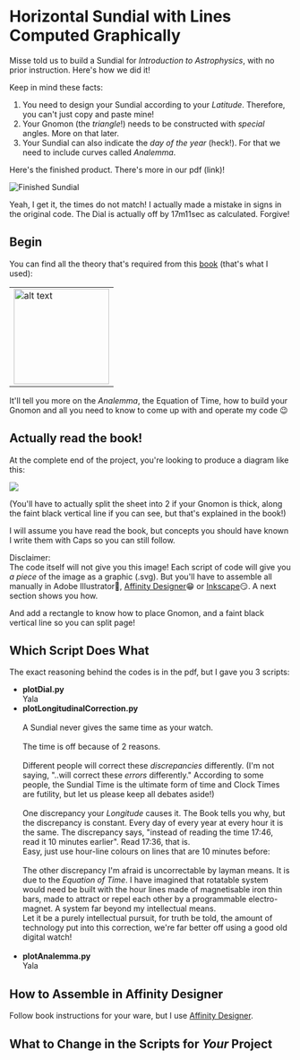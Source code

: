 # Horizontal Sundial with Lines Computed Graphically

Misse told us to build a Sundial for *Introduction to Astrophysics*, with no prior instruction. Here's how we did it!

Keep in mind these facts:
1. You need to design your Sundial according to your _Latitude_. Therefore, you can't just copy and paste mine!
2. Your Gnomon (the _triangle_!) needs to be constructed with _special_ angles. More on that later.
3. Your Sundial can also indicate the _day of the year_ (heck!). For that we need to include curves called _Analemma_.

Here's the finished product. There's more in our pdf (link)!


![Finished Sundial](https://i.imgur.com/uYcVIGa.jpg)

Yeah, I get it, the times do not match! I actually made a mistake in signs in the original code. The Dial is actually off by 17m11sec as calculated. Forgive!

## Begin

You can find all the theory that's required from this [book](https://www.amazon.com/Sundials-Theory-Construction-Albert-Waugh/dp/0486229475) (that's what I used):

<table> 
    <tr>
        <td>
            <img src="https://images-na.ssl-images-amazon.com/images/I/51kt5nWqYhL._SX313_BO1,204,203,200_.jpg" alt="alt text" width="170">
        </td>
    </tr> 
</table>

It'll tell you more on the _Analemma_, the Equation of Time, how to build your Gnomon and all you need to know to come up with and operate my code 😉

## Actually read the book!

At the complete end of the project, you're looking to produce a diagram like this:

![](https://i.imgur.com/UNu43jX.jpeg)

(You'll have to actually split the sheet into 2 if your Gnomon is thick, along the faint black vertical line if you can see, but that's explained in the book!)

I will assume you have read the book, but concepts you should have known I write them with Caps so you can still follow.

Disclaimer:<br> 
The code itself will not give you this image! Each script of code will give you _a piece_ of the image as a graphic (.svg). But you'll have to assemble all manually in Adobe Illustrator🤮, [Affinity Designer](https://affinity.serif.com/en-us/designer/)😁 or [Inkscape](https://inkscape.org/release/inkscape-1.1/)😏.
A next section shows you how.

And add a rectangle to know how to place Gnomon, and a faint black vertical line so you can split page!


## Which Script Does What

The exact reasoning behind the codes is in the pdf, but I gave you 3 scripts:
* **plotDial.py**<br>
 Yala
* **plotLongitudinalCorrection.py**<br><br>
 A Sundial never gives the same time as your watch.<br><br>
 The time is off because of 2 reasons.<br><br>
 Different people will correct these _discrepancies_ differently. (I'm not saying, "..will correct these _errors_ differently." According to some people, the Sundial Time is the ultimate form of time and Clock Times are futility, but let us please keep all debates aside!)<br><br>
 One discrepancy your *Longitude* causes it. The Book tells you why, but the discrepancy is constant. Every day of every year at every hour it is the same. The discrepancy says, "instead of reading the time 17:46, read it 10 minutes earlier". Read 17:36, that is.<br> Easy, just use hour-line colours on lines that are 10 minutes before:<br><br>
 The other discrepancy I'm afraid is uncorrectable by layman means. It is due to the *Equation of Time*. I have imagined that rotatable system would need be built with the hour lines made of magnetisable iron thin bars, made to attract or repel each other by a programmable electro-magnet. A system far beyond my intellectual means.<br>
 Let it be a purely intellectual pursuit, for truth be told, the amount of technology put into this correction, we're far better off using a good old digital watch!<br><br>
* **plotAnalemma.py**<br>
 Yala
 
## How to Assemble in Affinity Designer

Follow book instructions for your ware, but I use [Affinity Designer](https://affinity.serif.com/en-us/designer/).

## What to Change in the Scripts for _Your_ Project


